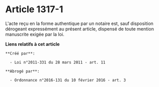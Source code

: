 # Article 1317-1

L'acte reçu en la forme authentique par un notaire est, sauf disposition dérogeant expressément au présent article, dispensé
de toute mention manuscrite exigée par la loi.

**Liens relatifs à cet article**

	**Créé par**:

	  - Loi n°2011-331 du 28 mars 2011 - art. 11

	**Abrogé par**:

	  - Ordonnance n°2016-131 du 10 février 2016 - art. 3
